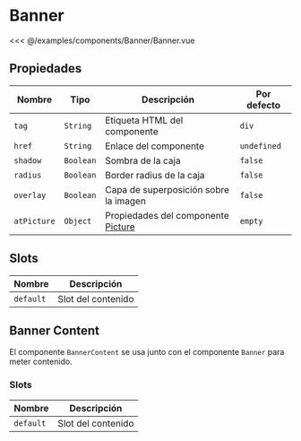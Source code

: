 # Banner

<Preview>
  <template slot="demo">
    <components-Banner-Banner />
  </template>
  
  <<< @/examples/components/Banner/Banner.vue
</Preview>

## Propiedades

| Nombre      | Tipo      | Descripción                                        | Por defecto |
|-------------|-----------|----------------------------------------------------|-------------|
| `tag`       | `String`  | Etiqueta HTML del componente                       | `div`       |
| `href`      | `String`  | Enlace del componente                              | `undefined` |
| `shadow`    | `Boolean` | Sombra de la caja                                  | `false`     |
| `radius`    | `Boolean` | Border radius de la caja                           | `false`     |
| `overlay`   | `Boolean` | Capa de superposición sobre la imagen              | `false`     |
| `atPicture` | `Object`  | Propiedades del componente [Picture](./picture.md) | `empty`     |

## Slots

| Nombre    | Descripción        |
|-----------|--------------------|
| `default` | Slot del contenido |

## Banner Content

El componente `BannerContent` se usa junto con el componente `Banner` para meter contenido.

### Slots

| Nombre    | Descripción        |
|-----------|--------------------|
| `default` | Slot del contenido |





